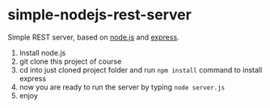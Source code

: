 simple-nodejs-rest-server
=========================

Simple REST server, based on [node.js](http://nodejs.org/) and [express](http://expressjs.com/).

1. Install node.js
2. git clone this project of course
3. cd into just cloned project folder and run `npm install` command to install express
4. now you are ready to run the server by typing `node server.js`
5. enjoy